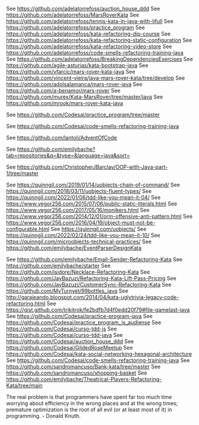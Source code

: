 See https://github.com/adelatorrefoss/auction_house_ddd
See https://github.com/adelatorrefoss/MarsRoverKata
See https://github.com/adelatorrefoss/tennis-kata-in-java-with-lifull
See https://github.com/adelatorrefoss/practice_program
See https://github.com/adelatorrefoss/kata-refactoring-dip-course
See https://github.com/adelatorrefoss/kata-refactoring-static-configuration
See https://github.com/adelatorrefoss/kata-refactoring-video-store
See https://github.com/adelatorrefoss/code-smells-refactoring-training-java
See https://github.com/adelatorrefoss/BreakingDependenciesExercises
See https://github.com/agile-asturias/kata-bootstrap-java
See https://github.com/vfarcic/mars-rover-kata-java
See https://github.com/vincent-vieira/java-mars-rover-kata/tree/develop
See https://github.com/adolsalamanca/mars-rover-java
See https://github.com/a-benamor/mars-rover
See https://github.com/murex/Kata-MarsRover/tree/master/java
See https://github.com/mrook/mars-rover-kata-java

See https://github.com/Codesai/practice_program/tree/master

See https://github.com/Codesai/code-smells-refactoring-training-java

See https://github.com/lantoli/AdventOfCode

See https://github.com/emilybache?tab=repositories&q=&type=&language=java&sort=

See https://github.com/ChristopherJBarclay/OOP-with-Java-part-1/tree/master

See https://quinngil.com/2019/01/14/uobjects-chain-of-command/
See https://quinngil.com/2018/03/11/uobjects-fluent-types/
See https://quinngil.com/2022/01/06/tdd-like-you-mean-it-04/
See https://www.yegor256.com/2015/07/06/public-static-literals.html
See https://www.yegor256.com/2017/05/16/monikers.html
See https://www.yegor256.com/2014/12/01/orm-offensive-anti-pattern.html
See https://www.yegor256.com/2016/04/19/object-must-not-be-configurable.html
See https://quinngil.com/uobjects/
See https://quinngil.com/2022/02/24/tdd-like-you-mean-it-10/
See https://quinngil.com/microobjects-technical-practices/
See https://github.com/emilybache/EventParserDesignKata

See https://github.com/emilybache/Email-Sender-Refactoring-Kata
See https://github.com/emilybache/starter
See https://github.com/isidore/Necklace-Refactoring-Kata
See https://github.com/JayBazuzi/Refactoring-Kata-Lift-Pass-Pricing
See https://github.com/JayBazuzi/CustomerSync-Refactoring-Kata
See https://github.com/MyTurnyet/99bottles_java
See http://garajeando.blogspot.com/2014/04/kata-uglytrivia-legacy-code-refactoring.html
See https://gist.github.com/trikitrok/fe2bdfb7d4f0edd20f79#file-gamelast-java
See https://github.com/Codesai/practice-program-java
See https://github.com/Codesai/practice_program_js_audiense
See https://github.com/Codesai/curso-tdd-js
See https://github.com/Codesai/curso-tdd-java
See https://github.com/Codesai/auction_house_ddd
See https://github.com/Codesai/GildedRoseMeetup
See https://github.com/Codesai/kata-social-networking-hexagonal-architecture
See https://github.com/Codesai/code-smells-refactoring-training-java
See https://github.com/sandromancuso/Bank-kata/tree/master
See https://github.com/sandromancuso/shopping-basket
See https://github.com/emilybache/Theatrical-Players-Refactoring-Kata/tree/main

The real problem is that programmers have spent far too much time worrying about efficiency in the wrong places and at the wrong times; premature optimization is the root of all evil (or at least most of it) in programming. - Donald Knuth.